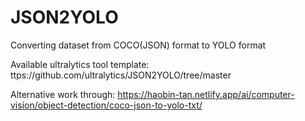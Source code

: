 # JSON2YOLO
Converting dataset from COCO(JSON) format to YOLO format

Available ultralytics tool template: ttps://github.com/ultralytics/JSON2YOLO/tree/master

Alternative work through: https://haobin-tan.netlify.app/ai/computer-vision/object-detection/coco-json-to-yolo-txt/
